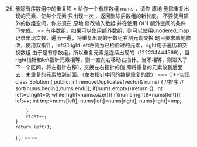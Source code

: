 26. 删除有序数组中的重复项
=
给你一个有序数组 nums ，请你 原地 删除重复出现的元素，使每个元素 只出现一次 ，返回删除后数组的新长度。
不要使用额外的数组空间，你必须在 原地 修改输入数组 并在使用 O(1) 额外空间的条件下完成。
==
有序数组，如果可以使用额外数组，则可以使用unodered_map<int> 记录出现次数，遍历一遍，将重复出现的于数组右测元素交换
题目要求原地修改，使用双指针，left和right
left左侧为已检验过的元素，right用于遍历和交换数组
由于是有序数组，所以重复元素是连续出现的（122234444566），当right指针和left指针元素相等，则一直向右移动右指针。当不相等，则进入了下一个区间，将左指针右移1，交换左右指针的值
即将重复的元素放到后面去，未重复的元素放到前面。（左右指针中间的数是重复的数）
===
C++实现
class Solution {
public:
    int removeDuplicates(vector<int>& nums) {
        //排序
       // sort(nums.begin(),nums.end());
       if(nums.empty())return {};
        int left=0,right=0;
        while(right<nums.size()){
            if(nums[right]!=nums[left]){
                left++;
                int tmp=nums[left];
                nums[left]=nums[right];
                nums[right]=tmp;
                
            }
            right++;
        }
        return left+1;
    }
};
====
